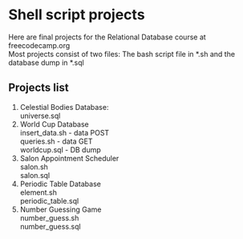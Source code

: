 # Shell script projects

Here are final projects for the Relational Database course at freecodecamp.org  
Most projects consist of two files: The bash script file in *.sh and the database dump in *.sql

## Projects list

1. Celestial Bodies Database:  
    universe.sql  
2. World Cup Database  
    insert_data.sh - data POST  
    queries.sh - data GET  
    worldcup.sql - DB dump  
3. Salon Appointment Scheduler  
    salon.sh  
    salon.sql  
4. Periodic Table Database  
    element.sh  
    periodic_table.sql  
5. Number Guessing Game  
    number_guess.sh  
    number_guess.sql  
